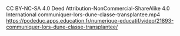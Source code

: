 
CC BY-NC-SA 4.0 Deed
Attribution-NonCommercial-ShareAlike 4.0 International
communiquer-lors-dune-classe-transplantee.mp4
https://podeduc.apps.education.fr/numerique-educatif/video/21893-communiquer-lors-dune-classe-transplantee/
